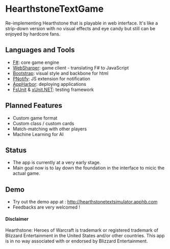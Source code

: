 HearthstoneTextGame
===================

Re-implementing Hearthstone that is playable in web interface.
It's like a strip-down version with no visual effects and eye candy but still can be enjoyed by hardcore fans.

## Languages and Tools ##
 - [F#](http://fsharp.org/): core game engine
 - [WebSharper](http://www.websharper.com/): game client - translating F# to JavaScript
 - [Bootstrap](http://getbootstrap.com/): visual style and backbone for html
 - [PNotify](http://sciactive.com/pnotify/): JS extension for notification
 - [AppHarbor](http://appharbor.com/): deploying applications
 - [FsUnit](https://github.com/fsharp/fsunit) & [xUnit.NET](http://xunit.github.io/): testing framework

## Planned Features  ##
 - Custom game format
 - Custom class / custom cards
 - Match-matching with other players
 - Machine Learning for AI

## Status ##
 - The app is currently at a very early stage.
 - Main goal now is to lay down the foundation in the interface to micic the actual game.

## Demo ##
 - Try out the demo app at : http://hearthstonetextsimulator.apphb.com
 - Feedbacks are very welcomed !

#### Disclaimer ####

Hearthstone: Heroes of Warcraft is trademark or registered trademark of Blizzard Entertainment in the United States and/or other countries. This app is in no way associated with or endorsed by Blizzard Entertainment.
